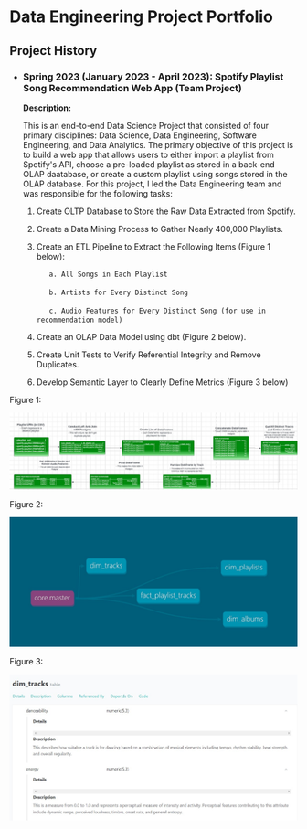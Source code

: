 # Data Engineering Project Portfolio

## Project History
- ### Spring 2023 (January 2023 - April 2023): **Spotify Playlist Song Recommendation Web App (Team Project)**

  **Description:** 
  
  This is an end-to-end Data Science Project that consisted of four primary disciplines: Data Science, Data Engineering, Software Engineering, and Data Analytics. The primary objective of this project is to build a web app that allows users to either import a playlist from Spotify's API, choose a pre-loaded playlist as stored in a back-end OLAP daatabase, or create a custom playlist using songs stored in the OLAP database. For this project, I led the Data Engineering team and was responsible for the following tasks:
  1. Create OLTP Database to Store the Raw Data Extracted from Spotify.
  2. Create a Data Mining Process to Gather Nearly 400,000 Playlists.
  3. Create an ETL Pipeline to Extract the Following Items (Figure 1 below):
  
            a. All Songs in Each Playlist
    
            b. Artists for Every Distinct Song
    
            c. Audio Features for Every Distinct Song (for use in recommendation model)
  5. Create an OLAP Data Model using dbt (Figure 2 below).
  6. Create Unit Tests to Verify Referential Integrity and Remove Duplicates.
  7. Develop Semantic Layer to Clearly Define Metrics (Figure 3 below)
 
 
 Figure 1:
 
 ![Figure 1](https://github.com/DataNerd2021/data-engineering-portfolio/blob/main/OLTP%20Pipeline.jpg)
 
 Figure 2:
 
 ![Figure 2](https://github.com/DataNerd2021/data-engineering-portfolio/blob/main/dbt%20Data%20Model.jpg)
 
 Figure 3:
 
 ![Figure 3](https://github.com/DataNerd2021/data-engineering-portfolio/blob/main/dbt%20Semantic%20Layer.jpg)
